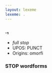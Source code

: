 ```yaml
---
layout: lexeme
lexeme: .
---
```


###  .₁

* _full stop_
* UPOS:  PUNCT
* Origins: omorfi 


### STOP wordforms


